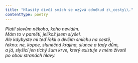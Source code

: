 ```yaml
---
title: "Hlasitý dívčí smích se ozývá odněkud z\_cesty\\."
contentType: poetry
---
```


<section>

_Platil slovům někoho, koho nevidím.  
Mám to v paměti, jelikož jsem slyšel.  
Ale kdybyste mi teď řekli o dívčím smíchu na cestě,  
řeknu: ne, kopce, slunečná krajina, slunce a tady dům,  
a já, slyšící jen tichý šum krve, který existuje v mém životě  
po obou stranách hlavy._

</section>
